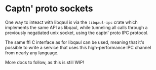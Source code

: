 # Captn' proto sockets

One way to inteact with libqaul is via the `libqaul-ipc` crate which
implements the same API as libqaul, while tunneling all calls through
a previously negatiated unix socket, using the captn' proto IPC
protocol.

The same ffi C interface as for libqaul can be used, meaning that it's
possible to write a service that uses this high-performance IPC
channel from nearly any language.

More docs to follow, as this is still WIP!
